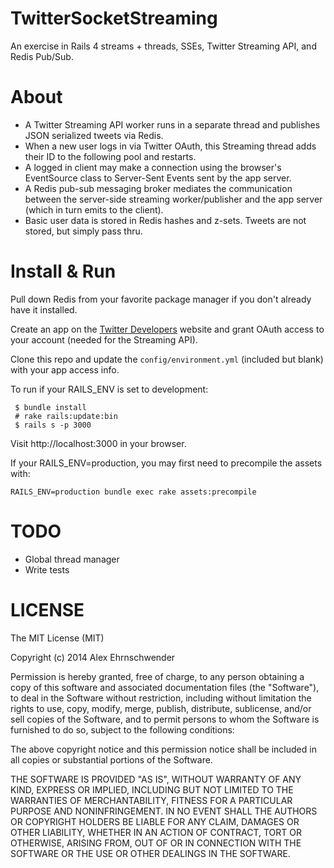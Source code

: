 # TwitterSocketStreaming
An exercise in Rails 4 streams + threads, SSEs, Twitter Streaming API, and Redis Pub/Sub.


# About
* A Twitter Streaming API worker runs in a separate thread and publishes JSON serialized tweets via Redis.  
* When a new user logs in via Twitter OAuth, this Streaming thread adds their ID to the following pool and restarts. 
* A logged in client may make a connection using the browser's EventSource class to Server-Sent Events sent by the app server.
* A Redis pub-sub messaging broker mediates the communication between the server-side streaming worker/publisher and the app server (which in turn emits to the client).  
* Basic user data is stored in Redis hashes and z-sets.  Tweets are not stored, but simply pass thru.


# Install & Run
Pull down Redis from your favorite package manager if you don't already have it installed.

Create an app on the [Twitter Developers](https://dev.twitter.com/) website and grant OAuth access 
to your account (needed for the Streaming API).

Clone this repo and update the `config/environment.yml` (included but blank) with your app access info. 

To run if your RAILS_ENV is set to development:

  
     $ bundle install
     # rake rails:update:bin
     $ rails s -p 3000


Visit http://localhost:3000 in your browser.

If your RAILS_ENV=production, you may first need to precompile the assets with:


    RAILS_ENV=production bundle exec rake assets:precompile



# TODO
* Global thread manager
* Write tests

# LICENSE
The MIT License (MIT)

Copyright (c) 2014 Alex Ehrnschwender

Permission is hereby granted, free of charge, to any person obtaining a copy of
this software and associated documentation files (the "Software"), to deal in
the Software without restriction, including without limitation the rights to
use, copy, modify, merge, publish, distribute, sublicense, and/or sell copies of
the Software, and to permit persons to whom the Software is furnished to do so,
subject to the following conditions:

The above copyright notice and this permission notice shall be included in all
copies or substantial portions of the Software.

THE SOFTWARE IS PROVIDED "AS IS", WITHOUT WARRANTY OF ANY KIND, EXPRESS OR
IMPLIED, INCLUDING BUT NOT LIMITED TO THE WARRANTIES OF MERCHANTABILITY, FITNESS
FOR A PARTICULAR PURPOSE AND NONINFRINGEMENT. IN NO EVENT SHALL THE AUTHORS OR
COPYRIGHT HOLDERS BE LIABLE FOR ANY CLAIM, DAMAGES OR OTHER LIABILITY, WHETHER
IN AN ACTION OF CONTRACT, TORT OR OTHERWISE, ARISING FROM, OUT OF OR IN
CONNECTION WITH THE SOFTWARE OR THE USE OR OTHER DEALINGS IN THE SOFTWARE.

